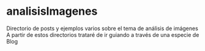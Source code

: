 # analisisImagenes
Directorio de posts y ejemplos varios sobre el tema de análisis de imágenes
A partir de estos directorios trataré de ir guiando a través de una especie de Blog
